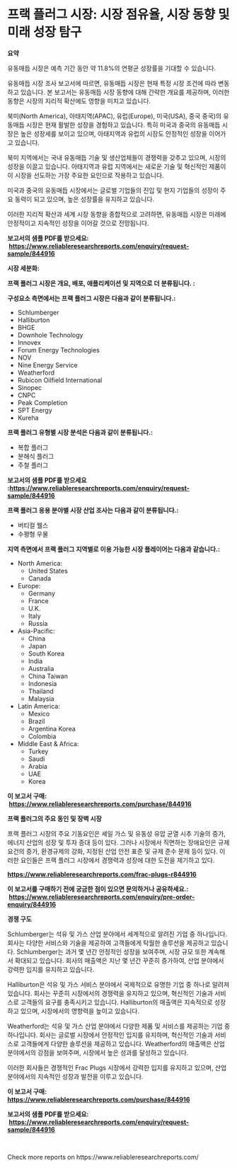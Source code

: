 <p><h1>프랙 플러그 시장: 시장 점유율, 시장 동향 및 미래 성장 탐구</h1></p><p><strong>요약</strong></p>
<p><p>유동매듭 시장은 예측 기간 동안 약 11.8%의 연평균 성장률을 기대할 수 있습니다. </p><p>유동매듭 시장 조사 보고서에 따르면, 유동매듭 시장은 현재 특정 시장 조건에 따라 변동하고 있습니다. 본 보고서는 유동매듭 시장 동향에 대해 간략한 개요를 제공하며, 이러한 동향은 시장의 지리적 확산에도 영향을 미치고 있습니다.</p><p>북미(North America), 아태지역(APAC), 유럽(Europe), 미국(USA), 중국 중국)의 유동매듭 시장은 현재 활발한 성장을 경험하고 있습니다. 특히 미국과 중국의 유동매듭 시장은 높은 성장세를 보이고 있으며, 아태지역과 유럽의 시장도 안정적인 성장을 이어가고 있습니다.</p><p>북미 지역에서는 국내 유동매듭 기술 및 생산업체들이 경쟁력을 갖추고 있으며, 시장의 성장을 이끌고 있습니다. 아태지역과 유럽 지역에서는 새로운 기술 및 혁신적인 제품이 이 시장을 선도하는 가장 주요한 요인으로 작용하고 있습니다.</p><p>미국과 중국의 유동매듭 시장에서는 글로벌 기업들의 진입 및 현지 기업들의 성장이 주요 동력이 되고 있으며, 높은 성장률을 유지하고 있습니다.</p><p>이러한 지리적 확산과 세계 시장 동향을 종합적으로 고려하면, 유동매듭 시장은 미래에 안정적이고 지속적인 성장을 이어갈 것으로 전망됩니다.</p></p>
<p><strong>보고서의 샘플 PDF를 받으세요: &nbsp;<a href="https://www.reliableresearchreports.com/enquiry/request-sample/844916">https://www.reliableresearchreports.com/enquiry/request-sample/844916</a></strong></p>
<p><strong>시장 세분화:</strong></p>
<p><strong> 프랙 플러그 시장은 개요, 배포, 애플리케이션 및 지역으로 더 분류됩니다. :</strong></p>
<p><strong>구성요소 측면에서는 프랙 플러그 시장은 다음과 같이 분류됩니다.:</strong></p>
<p><ul><li>Schlumberger</li><li>Halliburton</li><li>BHGE</li><li>Downhole Technology</li><li>Innovex</li><li>Forum Energy Technologies</li><li>NOV</li><li>Nine Energy Service</li><li>Weatherford</li><li>Rubicon Oilfield International</li><li>Sinopec</li><li>CNPC</li><li>Peak Completion</li><li>SPT Energy</li><li>Kureha</li></ul></p>
<p><strong> 프랙 플러그 유형별 시장 분석은 다음과 같이 분류됩니다.:</strong></p>
<p><ul><li>복합 플러그</li><li>분해식 플러그</li><li>주철 플러그</li></ul></p>
<p><strong>보고서의 샘플 PDF를 받으세요 :<a href="https://www.reliableresearchreports.com/enquiry/request-sample/844916">https://www.reliableresearchreports.com/enquiry/request-sample/844916</a></strong></p>
<p><strong> 프랙 플러그 응용 분야별 시장 산업 조사는 다음과 같이 분류됩니다.:</strong></p>
<p><ul><li>버티컬 웰스</li><li>수평형 우물</li></ul></p>
<p><strong>지역 측면에서 프랙 플러그 지역별로 이용 가능한 시장 플레이어는 다음과 같습니다.:</strong></p>
<p><ul>
    <li>
        North America:
        <ul>
            <li>United States</li>
            <li>Canada</li>
        </ul>
    </li>
    <li>
        Europe:
        <ul>
            <li>Germany</li>
            <li>France</li>
            <li>U.K.</li>
            <li>Italy</li>
            <li>Russia</li>
        </ul>
    </li>
    <li>
        Asia-Pacific:
        <ul>
            <li>China</li>
            <li>Japan</li>
            <li>South Korea</li>
            <li>India</li>
            <li>Australia</li>
            <li>China Taiwan</li>
            <li>Indonesia</li>
            <li>Thailand</li>
            <li>Malaysia</li>
        </ul>
    </li>
    <li>
        Latin America:
        <ul>
            <li>Mexico</li>
            <li>Brazil</li>
            <li>Argentina Korea</li>
            <li>Colombia</li>
        </ul>
    </li>
    <li>
        Middle East & Africa:
        <ul>
            <li>Turkey</li>
            <li>Saudi</li>
            <li>Arabia</li>
            <li>UAE</li>
            <li>Korea</li>
        </ul>
    </li>
    </ul></p>
<p><strong>이 보고서 구매: &nbsp;<a href="https://www.reliableresearchreports.com/purchase/844916">https://www.reliableresearchreports.com/purchase/844916</a></strong></p>
<p><strong>프랙 플러그의 주요 동인 및 장벽 시장</strong></p>
<p><p>프랙 플러그 시장의 주요 기동요인은 셰일 가스 및 유동성 유압 균열 시추 기술의 증가, 에너지 산업의 성장 및 투자 증대 등이 있다. 그러나 시장에서 직면하는 장애요인은 규제 요건의 증가, 환경규제의 강화, 지정된 산업 안전 표준 및 규제 준수 문제 등이 있다. 이러한 요인들은 프랙 플러그 시장에서 경쟁력과 성장에 대한 도전을 제기하고 있다.</p></p>
<p><strong><a href="https://www.reliableresearchreports.com/frac-plugs-r844916">https://www.reliableresearchreports.com/frac-plugs-r844916</a></strong></p>
<p><strong>이 보고서를 구매하기 전에 궁금한 점이 있으면 문의하거나 공유하세요.: &nbsp;<a href="https://www.reliableresearchreports.com/enquiry/pre-order-enquiry/844916">https://www.reliableresearchreports.com/enquiry/pre-order-enquiry/844916</a></strong></p>
<p><strong>경쟁 구도</strong></p>
<p><p>Schlumberger는 석유 및 가스 산업 분야에서 세계적으로 알려진 기업 중 하나입니다. 회사는 다양한 서비스와 기술을 제공하여 고객들에게 탁월한 솔루션을 제공하고 있습니다. Schlumberger는 과거 몇 년간 안정적인 성장을 보여주며, 시장 규모 또한 계속해서 확대되고 있습니다. 회사의 매출액은 지난 몇 년간 꾸준히 증가하여, 산업 분야에서 강력한 입지를 유지하고 있습니다.</p><p>Halliburton은 석유 및 가스 서비스 분야에서 국제적으로 유명한 기업 중 하나로 알려져 있습니다. 회사는 꾸준히 시장에서의 경쟁력을 유지하고 있으며, 혁신적인 기술과 서비스로 고객들의 요구를 충족시키고 있습니다. Halliburton의 매출액은 지속적으로 성장하고 있으며, 시장에서의 영향력을 높이고 있습니다.</p><p>Weatherford는 석유 및 가스 산업 분야에서 다양한 제품 및 서비스를 제공하는 기업 중 하나입니다. 회사는 글로벌 시장에서 안정적인 입지를 유지하며, 혁신적인 기술과 서비스로 고객들에게 다양한 솔루션을 제공하고 있습니다. Weatherford의 매출액은 산업 분야에서의 강점을 보여주며, 시장에서 높은 성과를 달성하고 있습니다.</p><p>이러한 회사들은 경쟁적인 Frac Plugs 시장에서 강력한 입지를 유지하고 있으며, 산업 분야에서의 지속적인 성장과 발전을 이루고 있습니다.</p></p>
<p><strong>이 보고서 구매: &nbsp; <a href="https://www.reliableresearchreports.com/purchase/844916">https://www.reliableresearchreports.com/purchase/844916</a></strong></p>
<p><strong>보고서의 샘플 PDF를 받으세요: &nbsp;<a href="https://www.reliableresearchreports.com/enquiry/request-sample/844916">https://www.reliableresearchreports.com/enquiry/request-sample/844916</a></strong><strong></strong></p>
<p>&nbsp;</p>
<p>Check more reports on https://www.reliableresearchreports.com/</p>